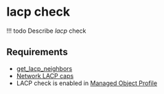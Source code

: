 # lacp check

<!-- prettier-ignore -->
!!! todo
    Describe *lacp* check

## Requirements

* [get_lacp_neighbors](../../scripts-reference/get_lacp_neighbors.md)
* [Network LACP caps](../../caps-reference/network/lacp.md)
* LACP check is enabled in [Managed Object Profile](../../concepts/managed-object-profile/index.md)
